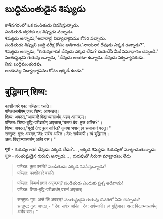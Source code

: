 # బుద్ధిమంతుడైన శిష్యుడు
కాశీనగరంలో ఒక పండితుడు నివసిస్తున్నాడు.  
పండితుడి దగ్గరకు ఒక శిష్యుడు వచ్చాడు.\
శిష్యుడు అన్నాడు,"ఆచార్యా! విద్యాభ్యాసము కోసo వచ్చాను.  
పండితుడు శిష్యుని బుద్ధి పరీక్ష కోసం అడిగాడు,"నాయనా! దేవుడు ఎక్కడ ఉన్నాడు?".\
శిష్యుడు అన్నాడు, "గురువుగారు! దేవుడు ఎక్కడ లేడు? దయచేసీ మీరే సమాధానం చెప్పండి."\
సంతుష్టుడైన గురువు అన్నాడు, "దేవుడు అంతటా ఉన్నాడు. దేవుడు సర్వవ్యాపకుడు.\
నీవు బుద్ధిమంతుడవు.\
అందువల్ల విద్యాభ్యాసము కోసం ఇక్కడే ఉండు." 

# बुद्धिमान् शिष्य:

काशीनगरे एक: पण्डित: वसति।  
पण्डितसमीपम् एक: शिष्य: आगच्छत्।  
शिष्य: अवदत्,"आचार्य! विद्याभ्यासार्थम् अहम् आगच्छम्।   
पण्डित: शिष्य-बुद्धि-परीक्षार्थम् अपृच्छत्,"वत्स! देव: कुत्र अस्ति?"।   
शिष्य: अवदत्,"गूरो! देव: कुत्र नास्ति? कृपया भवान् एव समाधानं वदतु।"\
सन्तुष्ट: गुरु: अवदत्,"देव: सर्वत्र अस्ति। देव: सर्वव्यापी।   त्वं बुद्धिमान्।  
अत: विद्याभ्यासार्थम् अत्रैव वस। "  

गूरो  - గురువుగారు! దేవుడు ఎక్కడ లేడు?... , ఇక్కడ శిష్యుడు గురువుతో మాట్లాడుతున్నాడు 
गुरुः  - సంతుష్టుడైన గురువు అన్నాడు... , గురువుతో నీరుగా మాట్లాడటం లేదు 

> पण्डित: कुत्र  वसति? పండితుడు ఎక్కడ నివసిస్తున్నాడు?  
पण्डित: काशीनगरे वसति 

> पण्डित: किमर्थं प्रशनं  अपृच्छत्?  పండితుడు ఎందుకు ప్రశ్న అడిగాడు?  
पण्डित: शिष्य-बुद्धि-परीक्षार्थम् प्रशनं  अपृच्छत्

> सन्तुष्ट: गुरु: अन्ते किं अवदत्? సంతుష్టుడైన గురువు చివరిలో ఏమి చెప్పాడు?  
 सन्तुष्ट: गुरु: अवदत् - " देव: सर्वत्र अस्ति। देव: सर्वव्यापी। त्वं बुद्धिमान्। अत: विद्याभ्यासार्थम् अत्रैव वस। "


